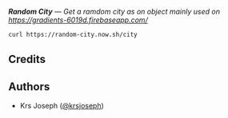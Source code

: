 _**Random City** — Get a ramdom city as on object mainly used on https://gradients-6019d.firebaseapp.com/_

 ```bash
curl https://random-city.now.sh/city
```

## Credits

## Authors

- Krs Joseph ([@krsjoseph](https://twitter.com/krsjoseph))
